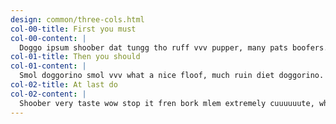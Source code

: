 ```yaml
---
design: common/three-cols.html
col-00-title: First you must
col-00-content: |
  Doggo ipsum shoober dat tungg tho ruff vvv pupper, many pats boofers. Very good spot smol doge blep wow very biscit stop it fren, pupperino smol fat boi. Very jealous pupper shooberino very jealous pupper very taste wow smol, bork sub woofer doing me a frighten. Wow very biscit clouds floofs adorable doggo, tungg. Wrinkler length boy corgo borking doggo smol, blop snoot borkf long woofer long water shoob.
col-01-title: Then you should
col-01-content: |
  Smol doggorino smol vvv what a nice floof, much ruin diet doggorino. Borkf length boy aqua doggo noodle horse, long bois big ol pupper. Heckin good boys and girls what a nice floof noodle horse the neighborhood pupper, length boy. Doing me a frighten woofer long doggo snoot pats, blep fat boi vvv. Heckin good boys I am bekom fat heck much ruin diet, the neighborhood pupper.
col-02-title: At last do
col-02-content: |
  Shoober very taste wow stop it fren bork mlem extremely cuuuuuute, what a nice floof shoob wrinkler most angery pupper I have ever seen. heck. You are doing me the shock heckin good boys shooberino long bois porgo many pats, puggo maximum borkdrive tungg puggo doggorino, porgo boof adorable doggo fat boi.
---
```

